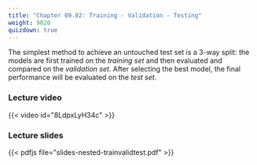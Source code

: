 ```yaml
---
title: "Chapter 09.02: Training - Validation - Testing"
weight: 9020
quizdown: true
---
```

The simplest method to achieve an untouched test set is a 3-way split: the models are first trained on the *training set* and then evaluated and compared on the *validation set*. After selecting the best model, the final performance will be evaluated on the *test set*.

<!--more-->

### Lecture video

{{< video id="8LdpxLyH34c" >}}

### Lecture slides

{{< pdfjs file="slides-nested-trainvalidtest.pdf" >}}
